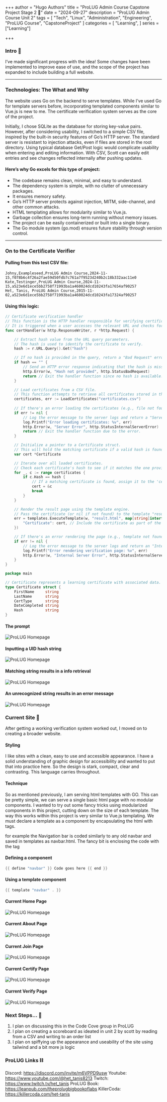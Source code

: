 +++
author = "Hugo Authors"
title = "ProLUG Admin Course Capstone Project Stage 2 🐧"
date = "2024-09-27"
description = "ProLUG Admin Course Unit 2"
tags = [
  "Tech", "Linux", "Administration", "Engineering", "ProLUG Course", "CapstoneProject"
]
categories = [
    "Learning",
]
series = ["Learning"]

+++

<!--more-->

### Intro 👋

I’ve made significant progress with the idea! Some changes have been implemented to improve ease of use, and the scope of the project has expanded to include building a full website.

---

### Technologies: The What and Why

The website uses Go on the backend to serve templates. While I’ve used Go for template servers before, incorporating templated components similar to Vue.js is new to me. The certificate verification system serves as the core of the project.

Initially, I chose SQLite as the database for storing key-value pairs. However, after considering usability, I switched to a simple CSV file, inspired by the built-in security features of Go’s HTTP server. The standard server is resistant to injection attacks, even if files are stored in the root directory. Using typical database Get/Post logic would complicate usability when entering and editing information. With CSV, Scott can easily edit entries and see changes reflected internally after pushing updates.

#### Here’s why Go excels for this type of project:

- The codebase remains clean, minimal, and easy to understand.
- The dependency system is simple, with no clutter of unnecessary packages.
- It ensures memory safety.
- Go’s HTTP server protects against injection, MITM, side-channel, and other common attacks.
- HTML templating allows for modularity similar to Vue.js.
- Garbage collection ensures long-term running without memory issues.
- The project can be easily containerized or built into a single binary.
- The Go module system (go.mod) ensures future stability through version control.

---

### On to the Certificate Verifier

#### Pulling from this test CSV file:

```csv
Johny,Exampleseed,ProLUG Admin Course,2024-11-15,f078b6c4f26a2fae59d50fdb7c761a7f9523d240b2c18b332aac11e0
Kate,Testinger,ProLUG Admin Course,2024-11-15,a523e6d1ece5bb2758f71993ba1a460024dcd10243fa17654af90257
Het, Tanis, ProLUG Admin Course,2015-11-02,a523e6d1ece5bb2758f71993ba1a460024dcd10243fa17324af90257
```

#### Using this logic:

```go
// Certificate verification handler
// This function is the HTTP handler responsible for verifying certificates.
// It is triggered when a user accesses the relevant URL and checks for a certificate based on a hash parameter.
func certHandler(w http.ResponseWriter, r *http.Request) {

    // Extract hash value from the URL query parameters.
    // The hash is used to identify the certificate to verify.
    hash := r.URL.Query().Get("hash")

    // If no hash is provided in the query, return a "Bad Request" error.
    if hash == "" {
        // Send an HTTP error response indicating that the hash is missing.
        http.Error(w, "Hash not provided", http.StatusBadRequest)
        return // Exit the handler function since no hash is available.
    }

    // Load certificates from a CSV file.
    // This function attempts to retrieve all certificates stored in the "certificates.csv" file.
    certificates, err := LoadCertificates("certificates.csv")
    
    // If there's an error loading the certificates (e.g., file not found or corrupted), log the error.
    if err != nil {
        // Log the error message to the server logs and return a "Server Error" to the client.
        log.Printf("Error loading certificates: %v", err)
        http.Error(w, "Server Error", http.StatusInternalServerError)
        return // Exit the handler function due to the error.
    }

    // Initialize a pointer to a Certificate struct.
    // This will hold the matching certificate if a valid hash is found.
    var cert *Certificate

    // Iterate over all loaded certificates.
    // Check each certificate's hash to see if it matches the one provided in the query.
    for _, c := range certificates {
        if c.Hash == hash {
            // If a matching certificate is found, assign it to the 'cert' pointer and break the loop.
            cert = &c
            break
        }
    }

    // Render the result page using the template engine.
    // Pass the certificate (or nil if not found) to the template "result.html" for display.
    err = templates.ExecuteTemplate(w, "result.html", map[string]interface{}{
        "Certificate": cert, // Include the certificate as part of the template data.
    })

    // If there's an error rendering the page (e.g., template not found or syntax error), log the issue.
    if err != nil {
        // Log the error message to the server logs and return an "Internal Server Error" to the client.
        log.Printf("Error rendering verification page: %v", err)
        http.Error(w, "Internal Server Error", http.StatusInternalServerError)
    }
}
```

```GO
package main

// Certificate represents a learning certificate with associated data.
type Certificate struct {
	FirstName     string
	LastName      string
	CertType      string
	DateCompleted string
	Hash          string
}
```
#### The prompt

![ProLUG Homepage](/images/Sep22site/shot5.png)

#### Inputting a UID hash string

![ProLUG Homepage](/images/Sep22site/shot6.png)

#### Matching string results in a info retrieval 

![ProLUG Homepage](/images/Sep22site/shot7.png)

#### An unrecognized string results in an error message

![ProLUG Homepage](/images/Sep22site/shot8.png)


### Current Site 💄

After getting a working verification system worked out, I moved on to creating a broader website. 

#### Styling

I like sites with a clean, easy to use and accessible appearance. I have a solid understanding of graphic design for accessibility and wanted to put that into practice here. So the design is stark, compact, clear and contrasting. This language carries throughout.

#### Technique

So as mentioned previously, I am serving html templates with GO. This can be pretty simple, we can serve a single basic html page with no modular components. I wanted to try out some fancy tricks using modularized components in this project, cutting down on the size of each template. The way this works within this project is very similar to Vue.js templating. We must declare a template as a component by encapsulating the html with tags.

for example the Navigation bar is coded similarly to any old navbar and saved in templates as navbar.html. The fancy bit is enclosing the code with the tag 

#### Defining a component

``` go
{{ define "navbar" }} Code goes here {{ end }}
```

#### Using a template component

``` go
{{ template "navbar" . }}
```

#### Current Home Page

![ProLUG Homepage](techblog/public/images/Sep22site/shot1.png)

#### Current About Page
![ProLUG Homepage](/public/images/Sep22site/shot2.png)

#### Current Join Page

![ProLUG Homepage](techblog/public/images/Sep22site/shot3.png)

#### Current Certify Page

![ProLUG Homepage](/images/Sep22site/shot4.png)

#### Current Verify Page

![ProLUG Homepage](images/Sep22site/shot5.png)


### Next Steps... 🥾

1. I plan on discussing this in the Code Cove group in ProLUG
2. I plan on creating a scoreboard as ideated in unit 2 by scott by reading from a CSV and writing to an order list
3. I plan on spiffying up the appearance and useability of the site using tailwind and a bit more js logic

### ProLUG Links ⛓️

Discord: https://discord.com/invite/m6VPPD9usw
Youtube: https://www.youtube.com/@het_tanis8213
Twitch: https://www.twitch.tv/het_tanis
ProLUG Book: https://leanpub.com/theprolugbigbookoflabs
KillerCoda: https://killercoda.com/het-tanis